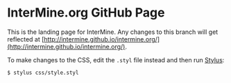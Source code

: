 # InterMine.org GitHub Page

This is the landing page for InterMine. Any changes to this branch will get reflected at [http://intermine.github.io/intermine.org/](http://intermine.github.io/intermine.org/).

To make changes to the CSS, edit the `.styl` file instead and then run [Stylus](http://learnboost.github.io/stylus/):

```bash
$ stylus css/style.styl
```
